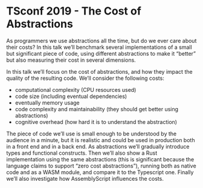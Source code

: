 # TSconf 2019 - The Cost of Abstractions

As programmers we use abstractions all the time, but do we ever care about their costs? In this talk we’ll benchmark several implementations of a small but significant piece of code, using different abstractions to make it “better” but also measuring their cost in several dimensions.

In this talk we’ll focus on the cost of abstractions, and how they impact the quality of the resulting code.
We’ll consider the following costs:
- computational complexity (CPU resources used)
- code size (including eventual dependencies)
- eventually memory usage
- code complexity and maintainability (they should get better using abstractions)
- cognitive overhead (how hard it is to understand the abstraction)

The piece of code we’ll use is small enough to be understood by the audience in a minute, but it is realistic and could be used in production both in a front end and in a back end.
As abstractions we’ll gradually introduce types and functional constructs. Then we’ll also show a Rust implementation using the same abstractions (this is significant because the language claims to support “zero cost abstractions”), running both as native code and as a WASM module, and compare it to the Typescript one. Finally we’ll also investigate how AssemblyScript influences the costs.
